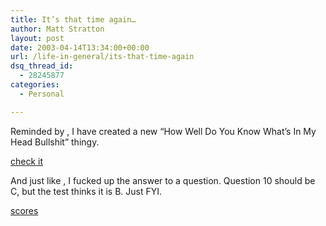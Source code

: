 ```yaml
---
title: It’s that time again…
author: Matt Stratton
layout: post
date: 2003-04-14T13:34:00+00:00
url: /life-in-general/its-that-time-again
dsq_thread_id:
  - 28245877
categories:
  - Personal

---
```

Reminded by , I have created a new &#8220;How Well Do You Know What&#8217;s In My Head Bullshit&#8221; thingy.

[check it][1]

And just like , I fucked up the answer to a question. Question 10 should be C, but the test thinks it is B. Just FYI.

[scores][2]

 [1]: http://www.stumpyourfriends.com/stump2.cgi?33748141432003
 [2]: http://www.stumpyourfriends.com/score.cgi?33748141432003
